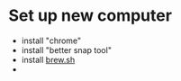 # Set up new computer

* install "chrome"
* install "better snap tool"
* install [brew.sh](https://brew.sh)
* 
